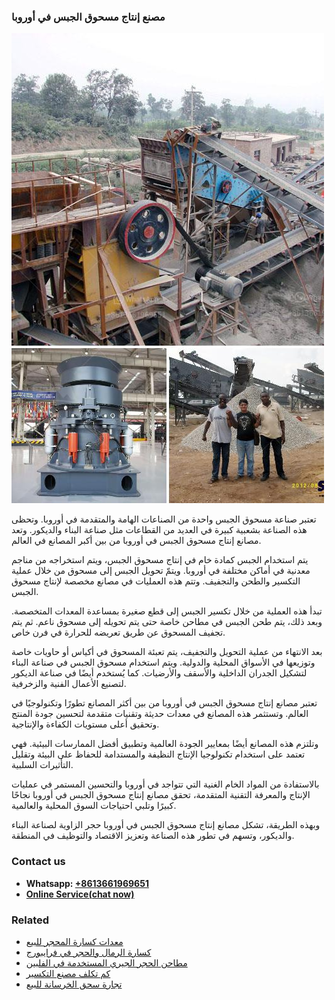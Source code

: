 <h3>مصنع إنتاج مسحوق الجبس في أوروبا</h3><img src='1701853496.jpg' alt=''><p>تعتبر صناعة مسحوق الجبس واحدة من الصناعات الهامة والمتقدمة في أوروبا. وتحظى هذه الصناعة بشعبية كبيرة في العديد من القطاعات مثل صناعة البناء والديكور. وتعد مصانع إنتاج مسحوق الجبس في أوروبا من بين أكبر المصانع في العالم.</p><p>يتم استخدام الجبس كمادة خام في إنتاج مسحوق الجبس، ويتم استخراجه من مناجم معدنية في أماكن مختلفة في أوروبا. ويتمّ تحويل الجبس إلى مسحوق من خلال عملية التكسير والطحن والتجفيف. وتتم هذه العمليات في مصانع مخصصة لإنتاج مسحوق الجبس.</p><p>تبدأ هذه العملية من خلال تكسير الجبس إلى قطع صغيرة بمساعدة المعدات المتخصصة. وبعد ذلك، يتم طحن الجبس في مطاحن خاصة حتى يتم تحويله إلى مسحوق ناعم. ثم يتم تجفيف المسحوق عن طريق تعريضه للحرارة في فرن خاص.</p><p>بعد الانتهاء من عملية التحويل والتجفيف، يتم تعبئة المسحوق في أكياس أو حاويات خاصة وتوزيعها في الأسواق المحلية والدولية. ويتم استخدام مسحوق الجبس في صناعة البناء لتشكيل الجدران الداخلية والأسقف والأرضيات. كما يُستخدم أيضًا في صناعة الديكور لتصنيع الأعمال الفنية والزخرفية.</p><p>تعتبر مصانع إنتاج مسحوق الجبس في أوروبا من بين أكثر المصانع تطورًا وتكنولوجيًا في العالم. وتستثمر هذه المصانع في معدات حديثة وتقنيات متقدمة لتحسين جودة المنتج وتحقيق أعلى مستويات الكفاءة والإنتاجية.</p><p>وتلتزم هذه المصانع أيضًا بمعايير الجودة العالمية وتطبيق أفضل الممارسات البيئية. فهي تعتمد على استخدام تكنولوجيا الإنتاج النظيفة والمستدامة للحفاظ على البيئة وتقليل التأثيرات السلبية.</p><p>بالاستفادة من المواد الخام الغنية التي تتواجد في أوروبا والتحسين المستمر في عمليات الإنتاج والمعرفة التقنية المتقدمة، تحقق مصانع إنتاج مسحوق الجبس في أوروبا نجاحًا كبيرًا وتلبي احتياجات السوق المحلية والعالمية.</p><p>وبهذه الطريقة، تشكل مصانع إنتاج مسحوق الجبس في أوروبا حجر الزاوية لصناعة البناء والديكور، وتسهم في تطور هذه الصناعة وتعزيز الاقتصاد والتوظيف في المنطقة.</p><h3>Contact us</h3><ul><li><strong>Whatsapp:&nbsp;<a href="https://wa.me/8613661969651">+8613661969651</a></strong></li><li><a href="https://swt.shibang-china.com/?git&amp;zhl&amp;مصنع إنتاج مسحوق الجبس في أوروبا"><strong>Online Service(chat now)</strong></a></li></ul><h3>Related</h3><ul><li><a href='معدات كسارة المحجر للبيع.md'>معدات كسارة المحجر للبيع</a></li><li><a href='كسارة الرمال والحجر في فرايبورج.md'>كسارة الرمال والحجر في فرايبورج</a></li><li><a href='مطاحن الحجر الجيري المستخدمة في الفلبين.md'>مطاحن الحجر الجيري المستخدمة في الفلبين</a></li><li><a href='كم تكلف مصنع التكسير.md'>كم تكلف مصنع التكسير</a></li><li><a href='تجارة سحق الخرسانة للبيع.md'>تجارة سحق الخرسانة للبيع</a></li></ul>